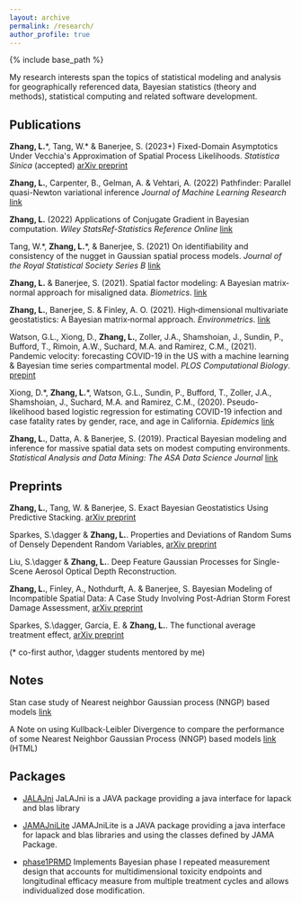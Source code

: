 ```yaml
---
layout: archive
permalink: /research/
author_profile: true
---
```


{% include base_path %}

My research interests span the topics of statistical modeling and analysis for geographically referenced data, Bayesian statistics (theory and methods), statistical computing and related software development.

## Publications 

**Zhang, L.**\*, Tang, W.\* & Banerjee, S. (2023+) Fixed-Domain Asymptotics Under Vecchia's Approximation of Spatial Process Likelihoods. *Statistica Sinica* (accepted) [arXiv preprint](https://arxiv.org/abs/2101.08861)

**Zhang, L.**, Carpenter, B., Gelman, A. & Vehtari, A. (2022) Pathfinder: Parallel quasi-Newton variational inference *Journal of Machine Learning Research* [link](https://www.jmlr.org/papers/volume23/21-0889/21-0889.pdf)

**Zhang, L.** (2022) Applications of Conjugate Gradient in Bayesian computation. *Wiley StatsRef-Statistics Reference Online* [link](https://doi.org/10.1002/9781118445112.stat08411)

Tang, W.\*, **Zhang, L.**\*, & Banerjee, S. (2021) On identifiability and consistency of the nugget in Gaussian spatial process models. *Journal of the Royal Statistical Society Series B* [link](https://rss.onlinelibrary.wiley.com/doi/10.1111/rssb.12472)


**Zhang, L.** & Banerjee, S. (2021). Spatial factor modeling: A Bayesian matrix‐normal approach for misaligned data. *Biometrics*. [link](http://dx.doi.org/10.1111/biom.13452)


**Zhang, L.**, Banerjee, S. & Finley, A. O. (2021). High‐dimensional multivariate geostatistics: A Bayesian matrix‐normal approach. *Environmetrics*. [link](https://doi.org/10.1002%2Fenv.2675)


Watson, G.L., Xiong, D., **Zhang, L.**, Zoller, J.A., Shamshoian, J., Sundin, P., Bufford, T., Rimoin, A.W., Suchard, M.A. and Ramirez, C.M., (2021). Pandemic velocity: forecasting COVID-19 in the US with a machine learning & Bayesian time series compartmental model. *PLOS Computational Biology*. [prepint](https://papers.ssrn.com/sol3/papers.cfm?abstract_id=3594606)


Xiong, D.\*, **Zhang, L.**\*, Watson, G.L., Sundin, P., Bufford, T., Zoller, J.A., Shamshoian, J., Suchard, M.A. and Ramirez, C.M., (2020). Pseudo-likelihood based logistic regression for estimating COVID-19 infection and case fatality rates by gender, race, and age in California. *Epidemics* [link](https://www.sciencedirect.com/science/article/pii/S1755436520300396)


**Zhang, L.**, Datta, A. & Banerjee, S. (2019). Practical Bayesian modeling and inference for massive spatial data sets on modest computing environments. *Statistical Analysis and Data Mining: The ASA Data Science Journal* [link](https://onlinelibrary.wiley.com/doi/abs/10.1002/sam.11413)

## Preprints
**Zhang, L.**, Tang, W. & Banerjee, S. Exact Bayesian Geostatistics Using Predictive Stacking. [arXiv preprint](https://arxiv.org/abs/2304.12414)


Sparkes, S.\dagger & **Zhang, L.**. Properties and Deviations of Random Sums of Densely Dependent Random Variables, [arXiv preprint](https://arxiv.org/abs/2310.11554)

Liu, S.\dagger & **Zhang, L.**. Deep Feature Gaussian Processes for Single-Scene Aerosol Optical Depth Reconstruction.

**Zhang, L.**, Finley, A., Nothdurft, A. & Banerjee, S. Bayesian Modeling of Incompatible Spatial Data: A Case Study Involving Post-Adrian Storm Forest Damage Assessment, [arXiv preprint](https://arxiv.org/abs/2311.11256)

Sparkes, S.\dagger, Garcia, E. & **Zhang, L.**. The functional average treatment effect, [arXiv preprint](https://arxiv.org/abs/2312.00219)


(\* co-first author, \dagger students mentored by me)

## Notes

Stan case study of Nearest neighbor Gaussian process (NNGP) based models [link](http://mc-stan.org/users/documentation/case-studies/nngp.html)

A Note on using Kullback-Leibler Divergence to compare the performance of some Nearest Neighbor Gaussian Process (NNGP) based models [link](http://LuZhangstat.github.io/files/KL-D_com.html) <span class="note">(HTML)</span>

## Packages
* [JALAJni](https://github.com/JaLAJni/JaLAJni)
JaLAJni is a JAVA package providing a java interface for lapack and blas library

* [JAMAJniLite](https://github.com/JAMAJni/JAMAJniLite)
JAMAJniLite is a JAVA package providing a java interface for lapack and blas libraries and using the classes defined by JAMA Package.

* [phase1PRMD](https://github.com/LuZhangstat/phase1PRMD) 
Implements Bayesian phase I repeated measurement design that accounts for multidimensional toxicity endpoints and longitudinal efficacy measure from multiple treatment cycles and allows individualized dose modification. 

